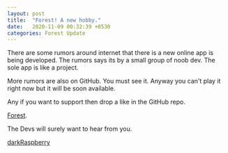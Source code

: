 ```yaml
---
layout: post
title:  "Forest! A new hobby."
date:   2020-11-09 00:32:39 +0530
categories: Forest Update
---
```


There are some rumors around internet that there is a new online app is being developed. The rumors says its by a small group of noob dev. The sole app is like a project.

More rumors are also on GitHub. You must see it. Anyway you can't play it right now but it will be soon available.

Any if you want to support then drop a like in the GitHub repo.

[Forest](https://github.com/darkRaspberry/Forest).

The Devs will surely want to hear from you.

[darkRaspberry](https://github.com/darkRaspberry/)